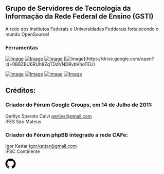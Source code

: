 ## Grupo de Servidores de Tecnologia da Informação da Rede Federal de Ensino (GSTI)

A rede dos Institutos Federais e Universidades Fedderais fortalecendo o mundo OpenSource!

### Ferramentas
[![Image](https://lh3.ggpht.com/hWsdM5N7LkZnvYjvRzkfTG_09h7p1RxDXEUWz9RkCXUEXwSB_RHU3ZEURO7NM63c99V_hZmx=w128)](https://groups.google.com/forum/#!forum/gsti-if)
[![Image](https://beeimg.com/images/v24562259883.png)](https://discord.gg/jDxkHyX)
[![Image](https://www.netelip.com/wp-content/uploads/2016/12/n_phpbb.png)](https://gsti.continente.ifsc.edu.br/)
[![Image]([https://image.flaticon.com/icons/png/128/2702/2702641.png](https://ssl.gstatic.com/images/branding/product/1x/drive_2020q4_48dp.png))](https://drive.google.com/open?id=0B8ZBU6RUh8ZqTDdVNDRvbVhoTEU)

[![Image](https://lh3.googleusercontent.com/u1DT1-_6FLTqldVf9fplZoMQ2leaP-Szgej3AuGXOjmUbaTbWWu8OxURE3QtmEgxam20R7yr3Q=w128-h128-e365)](https://t.me/joinchat/AMhXhkIuCrp1yJX2AgIvkg)
[![Image](https://s2.glbimg.com/xPHuIAztdX6bqeTYvoLQ8ou3nrM=/0x0:128x128/128x128/s.glbimg.com/po/tt2/f/original/2016/09/12/hangouts.png)](https://hangouts.google.com/group/DsvWd1vv1cML88Lm9)
[![Image](https://cdn.icon-icons.com/icons2/478/PNG/128/facebook_47004.png)](https://www.facebook.com/groups/gstif)
[![Image](![image](https://github.com/gsti-if/gsti-if.github.io/assets/5860606/95f55d77-332c-4f16-a141-65ff543dfb43)
)](https://github.com/gsti-if)
  
  
## Créditos:

### Criador do Fórum Google Groups, em 14 de Julho de 2011:
Gerllys Speroto Calvi <gerllys@gmail.com>  
IFES São Mateus

### Criador do Fórum phpBB integrado a rede CAFe:
Igor Kattar <igor.kattar@gmail.com>  
IFSC Continente

<svg height="32" aria-hidden="true" viewBox="0 0 16 16" version="1.1" width="32" data-view-component="true" class="octicon octicon-mark-github v-align-middle color-fg-default">
    <path d="M8 0c4.42 0 8 3.58 8 8a8.013 8.013 0 0 1-5.45 7.59c-.4.08-.55-.17-.55-.38 0-.27.01-1.13.01-2.2 0-.75-.25-1.23-.54-1.48 1.78-.2 3.65-.88 3.65-3.95 0-.88-.31-1.59-.82-2.15.08-.2.36-1.02-.08-2.12 0 0-.67-.22-2.2.82-.64-.18-1.32-.27-2-.27-.68 0-1.36.09-2 .27-1.53-1.03-2.2-.82-2.2-.82-.44 1.1-.16 1.92-.08 2.12-.51.56-.82 1.28-.82 2.15 0 3.06 1.86 3.75 3.64 3.95-.23.2-.44.55-.51 1.07-.46.21-1.61.55-2.33-.66-.15-.24-.6-.83-1.23-.82-.67.01-.27.38.01.53.34.19.73.9.82 1.13.16.45.68 1.31 2.69.94 0 .67.01 1.3.01 1.49 0 .21-.15.45-.55.38A7.995 7.995 0 0 1 0 8c0-4.42 3.58-8 8-8Z"></path>
</svg>
